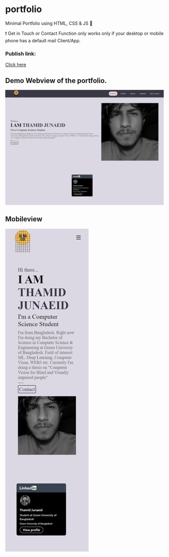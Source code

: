 # portfolio
Minimal Portfolio using HTML, CSS &amp; JS :blue_heart:

:exclamation: Get in Touch or Contact Function only works only if your desktop or mobile phone has a default mail Client/App.


### Publish link:
[Click here](https://devjunaeid.github.io/portfolio/)

## Demo Webview of the portfolio.
![Web View](./Screenshot/WebView.jpeg)

## Mobileview
![Mobile View](./Screenshot/MobileView.jpeg)
